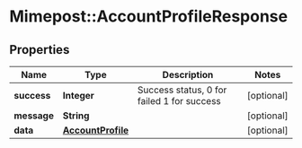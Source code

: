 # Mimepost::AccountProfileResponse

## Properties
Name | Type | Description | Notes
------------ | ------------- | ------------- | -------------
**success** | **Integer** | Success status, 0 for failed 1 for success | [optional] 
**message** | **String** |  | [optional] 
**data** | [**AccountProfile**](AccountProfile.md) |  | [optional] 


